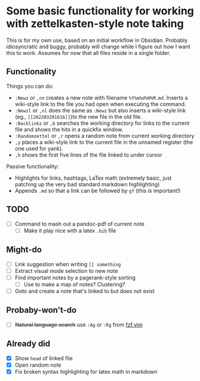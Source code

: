 # Some basic functionality for working with zettelkasten-style note taking

This is for my own use, based on an initial workflow in Obsidian. Probably
idiosyncratic and buggy, probably will change while I figure out how I want
this to work. Assumes for now that all files reside in a single folder.

## Functionality
Things you can do:
* `:Newz` or `,nn` creates a new note with filename `%Y%m%d%H%M.md`. Inserts a
  wiki-style link to the file you had open when executing the command.
* `:Newzl` or `,nl` does the same as `:Newz` but also inserts a wiki-style link (eg.,
  `[[202203201616]]`)to the new file in the old file.
* `:Backlinks` or `,b` searches the working directory for links to the current file and
  shows the hits in a quickfix window.
* `:Randomzettel` or `,r` opens a random note from current working directory
* `,y` places a wiki-style link to the current file in the unnamed register
  (the one used for yank).
* `,h` shows the first  five lines of the file linked to under cursor

Passive functionality:
* Highlights for links, hashtags, LaTex math (extremely basic, just patching up
  the very bad standard markdown highlighting)
* Appends `.md` so that a link can be followed by `gf` (this is important!)

## TODO
* [ ] Command to mash out a pandoc-pdf of current note
  * [ ] Make it play nice with a latex `.bib` file

## Might-do
* [ ] Link suggestion when writing `[[ something`
* [ ] Extract visual mode selection to new note 
* [ ] Find important notes by a pagerank-style sorting
  * [ ] Use to make a map of notes? Clustering?
* [ ] Goto and create a note that's linked to but does not exist

## Probaby-won't-do
* [ ] ~~Natural language search~~ use `:Ag` or `:Rg` from
  [fzf.vim](https://github.com/junegunn/fzf.vim)

## Already did
* [x] Show `head` of linked file
* [x] Open random note
* [x] Fix broken syntax highlighting for latex math in markdown
